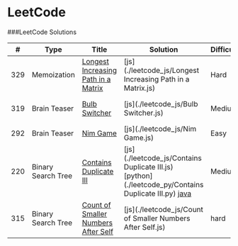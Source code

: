 LeetCode
========

###LeetCode Solutions


| # | Type | Title | Solution | Difficulty | Analysis
| --- | --- | --- | --- | --- | --- |
|329|Memoization|[Longest Increasing Path in a Matrix](https://leetcode.com/problems/longest-increasing-path-in-a-matrix/) | [js](./leetcode_js/Longest Increasing Path in a Matrix.js)|Hard|[AC](./analysis/Longest Increasing Path in a Matrix.md)|
|319|Brain Teaser|[Bulb Switcher](https://leetcode.com/problems/bulb-switcher/) | [js](./leetcode_js/Bulb Switcher.js)|Medium|[AC](./analysis/Bulb Switcher.md)|
|292|Brain Teaser|[Nim Game](https://leetcode.com/problems/nim-game/)|[js](./leetcode_js/Nim Game.js)|Easy|[AC](./analysis/Nim Game.md)|
|220|Binary Search Tree|[Contains Duplicate III](https://leetcode.com/problems/contains-duplicate-iii/)|[js](./leetcode_js/Contains Duplicate III.js) [python](./leetcode_py/Contains Duplicate III.py) [java](./leetcode_java/contains-duplicate-iii/Solution.java)|Medium|[AC](./analysis/Contains Duplicate III.md)|
|315|Binary Search Tree|[Count of Smaller Numbers After Self](https://leetcode.com/problems/contains-duplicate-iii/)|[js](./leetcode_js/Count of Smaller Numbers After Self.js)|hard|[AC](./analysis/Count of Smaller Numbers After Self.md)|

